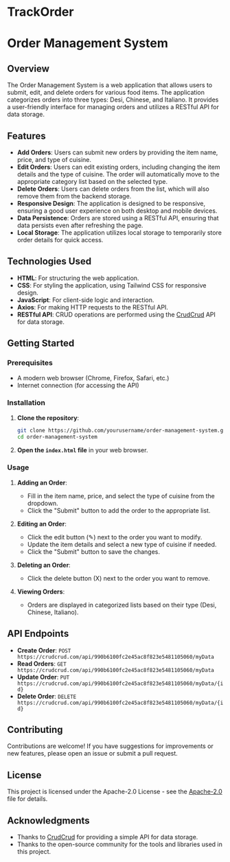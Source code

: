 # TrackOrder
# Order Management System

## Overview

The Order Management System is a web application that allows users to submit, edit, and delete orders for various food items. The application categorizes orders into three types: Desi, Chinese, and Italiano. It provides a user-friendly interface for managing orders and utilizes a RESTful API for data storage.

## Features

- **Add Orders**: Users can submit new orders by providing the item name, price, and type of cuisine.
- **Edit Orders**: Users can edit existing orders, including changing the item details and the type of cuisine. The order will automatically move to the appropriate category list based on the selected type.
- **Delete Orders**: Users can delete orders from the list, which will also remove them from the backend storage.
- **Responsive Design**: The application is designed to be responsive, ensuring a good user experience on both desktop and mobile devices.
- **Data Persistence**: Orders are stored using a RESTful API, ensuring that data persists even after refreshing the page.
- **Local Storage**: The application utilizes local storage to temporarily store order details for quick access.

## Technologies Used

- **HTML**: For structuring the web application.
- **CSS**: For styling the application, using Tailwind CSS for responsive design.
- **JavaScript**: For client-side logic and interaction.
- **Axios**: For making HTTP requests to the RESTful API.
- **RESTful API**: CRUD operations are performed using the [CrudCrud](https://crudcrud.com/) API for data storage.

## Getting Started

### Prerequisites

- A modern web browser (Chrome, Firefox, Safari, etc.)
- Internet connection (for accessing the API)

### Installation

1. **Clone the repository**:
   ```bash
   git clone https://github.com/yourusername/order-management-system.git
   cd order-management-system
   ```

2. **Open the `index.html` file** in your web browser.

### Usage

1. **Adding an Order**:
   - Fill in the item name, price, and select the type of cuisine from the dropdown.
   - Click the "Submit" button to add the order to the appropriate list.

2. **Editing an Order**:
   - Click the edit button (✎) next to the order you want to modify.
   - Update the item details and select a new type of cuisine if needed.
   - Click the "Submit" button to save the changes.

3. **Deleting an Order**:
   - Click the delete button (X) next to the order you want to remove.

4. **Viewing Orders**:
   - Orders are displayed in categorized lists based on their type (Desi, Chinese, Italiano).

## API Endpoints

- **Create Order**: `POST https://crudcrud.com/api/990b6100fc2e45ac8f823e5481105060/myData`
- **Read Orders**: `GET https://crudcrud.com/api/990b6100fc2e45ac8f823e5481105060/myData`
- **Update Order**: `PUT https://crudcrud.com/api/990b6100fc2e45ac8f823e5481105060/myData/{id}`
- **Delete Order**: `DELETE https://crudcrud.com/api/990b6100fc2e45ac8f823e5481105060/myData/{id}`

## Contributing

Contributions are welcome! If you have suggestions for improvements or new features, please open an issue or submit a pull request.

## License

This project is licensed under the Apache-2.0 License - see the [Apache-2.0](LICENSE) file for details.

## Acknowledgments

- Thanks to [CrudCrud](https://crudcrud.com/) for providing a simple API for data storage.
- Thanks to the open-source community for the tools and libraries used in this project.

